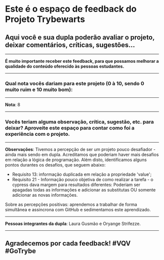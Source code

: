 # Este é o espaço de feedback do Projeto Trybewarts
## Aqui você e sua dupla poderão avaliar o projeto, deixar comentários, críticas, sugestões...

---

**É muito importante receber este feedback, para que possamos melhorar a qualidade do conteúdo oferecido às pessoas estudantes.**

---

### Qual nota vocês dariam para este projeto (0 à 10, sendo 0 muito ruim e 10 muito bom):

---

**Nota**: 8

---

### Vocês teriam alguma observação, crítica, sugestão, etc. para deixar? Aproveite este espaço para contar como foi a experiência com o projeto.

---

**Observações**: Tivemos a percepção de ser um projeto pouco desafiador - ainda mais sendo em dupla. Acreditamos que poderiam haver mais desafios em relação a lógica de programação. 
Além disto, identificamos alguns pontos durantes os desafios, que seguem abaixo:
- Requisito 13: informação duplicada em relação a propriedade 'value';
- Requisito 21 - Informação pouco objetiva de como realizar a tarefa - o cypress dava margem para resultados diferentes: Poderiam ser apagadas todas as informações e adicionar as substitutas OU somente adicionar as novas informações.

Sobre as percepções positivas: aprendemos a trabalhar de forma simultânea e assincrona com GitHub e sedimentamos este aprendizado.

---

**Pessoas integrantes da dupla**: Laura Gusmão e Oryange Strifezze.

---

## Agradecemos por cada feedback! #VQV #GoTrybe
